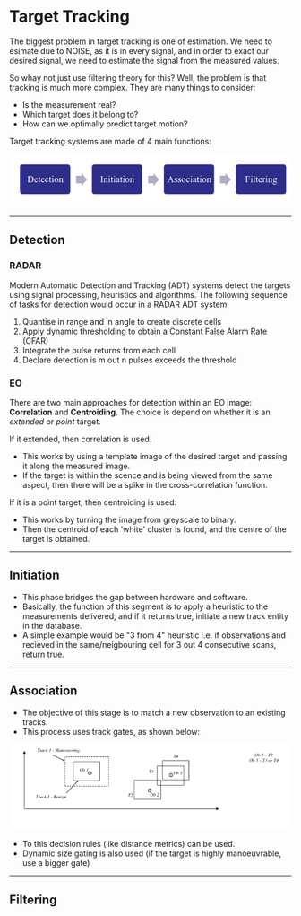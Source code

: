# Target Tracking

The biggest problem in target tracking is one of estimation. We need to esimate due to NOISE, as it is in every signal, and in order to exact our desired signal, we need to estimate the signal from the measured values.

So whay not just use filtering theory for this? Well, the problem is that tracking is much more complex. They are many things to consider:
- Is the measurement real?
- Which target does it belong to?
- How can we optimally predict target motion?

Target tracking systems are made of 4 main functions:

![Diagram showing the 4 main functions of Target tracking](images/TargetTrackingSystemsDiag.png)

___
## Detection
### RADAR
Modern Automatic Detection and Tracking (ADT) systems detect the targets using signal processing, heuristics and algorithms.
The following sequence of tasks for detection would occur in a RADAR ADT system.
1. Quantise in range and in angle to create discrete cells
1. Apply dynamic thresholding to obtain a Constant False Alarm Rate (CFAR)
1. Integrate the pulse returns from each cell
1. Declare detection is m out n pulses exceeds the threshold

### EO
There are two main approaches for detection within an EO image: **Correlation** and **Centroiding**. The choice is depend on whether it is an *extended* or *point* target.

If it extended, then correlation is used. 
- This works by using a template image of the desired target and passing it along the measured image. 
- If the target is within the scence and is being viewed from the same aspect, then there will be a spike in the cross-correlation function.

If it is a point target, then centroiding is used:
- This works by turning the image from greyscale to binary.
- Then the centroid of each 'white' cluster is found, and the centre of the target is obtained.

---
## Initiation
- This phase bridges the gap between hardware and software.
- Basically, the function of this segment is to apply a heuristic to the measurements delivered, and if it returns true, initiate a new track entity in the database. 
- A simple example would be "3 from 4" heuristic i.e. if observations and recieved in the same/neigbouring cell for 3 out 4 consecutive scans, return true.

---
## Association
- The objective of this stage is to match a new observation to an existing tracks.
- This process uses track gates, as shown below:

![Track Gates Diagram](images/TargetTrackingAssociation.png)

- To this decision rules (like distance metrics) can be used.
- Dynamic size gating is also used (if the target is highly manoeuvrable, use a bigger gate)

___

## Filtering

